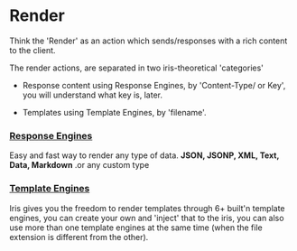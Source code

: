 # Render

Think the 'Render'  as an action which sends\/responses with a rich content to the client.

The render actions, are separated in two iris-theoretical 'categories'

* Response content using Response Engines, by 'Content-Type\/ or Key', you will understand what key is, later.

* Templates using Template Engines, by 'filename'.


### [Response Engines](render_rest.md)

Easy and fast way to render any type of data. **JSON, JSONP, XML, Text, Data, Markdown** .or any custom type

### [Template Engines](render_templates.md)

Iris gives you the freedom to render templates through 6+ built'n template engines, you can create your own and 'inject' that to the iris, you can also use more than one template engines at the same time \(when the file extension is different from the other\).

